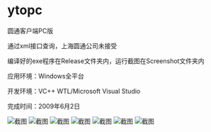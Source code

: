 ytopc
=====

圆通客户端PC版

通过xml接口查询，上海圆通公司未接受

编译好的exe程序在Release文件夹内，运行截图在Screenshot文件夹内

应用环境：Windows全平台

开发环境：VC++ WTL/Microsoft Visual Studio

完成时间：2009年6月2日

![截图](Screenshot/2013-02-03_204050.png)
![截图](Screenshot/2013-02-03_204120.png)
![截图](Screenshot/2013-02-03_204132.png)
![截图](Screenshot/2013-02-03_204145.png)
![截图](Screenshot/2013-02-03_204205.png)
![截图](Screenshot/2013-02-03_204447.png)
![截图](Screenshot/2013-02-03_204459.png)
